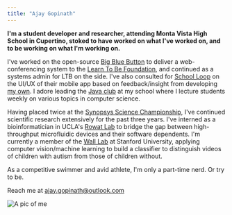 ```yaml
---
title: "Ajay Gopinath"
---
```

**I'm a student developer and researcher, attending Monta Vista High School in Cupertino, stoked to have worked on what I've worked on, and to be working on what I'm working on.** 

I've worked on the open-source [Big Blue Button](http://bigbluebutton.org/) to deliver a web-conferencing system to the [Learn To Be Foundation](http://www.learntobe.org/), and continued as a systems admin for LTB on the side. I've also consulted for [School Loop](http://www.schoolloop.com/) on the UI/UX of their mobile app based on feedback/insight from developing [my own](https://play.google.com/store/apps/details?id=com.cyanojay.looped). I adore leading the [Java club](http://www.mvjavaclub.com/) at my school where I lecture students weekly on various topics in computer science.

Having placed twice at the [Synopsys Science Championship](http://science-fair.org/), I've continued scientific research extensively for the past three years. I've interned as a bioinformatician in UCLA's [Rowat Lab](https://www.ibp.ucla.edu/research/rowat/RowatLab.html) to bridge the gap between high-throughput microfluidic devices and their software dependents. I'm currently a member of the [Wall Lab](http://wall-lab.stanford.edu/) at Stanford University, applying computer vision/machine learning to build a classifier to distinguish videos of children with autism from those of children without.

As a competitive swimmer and avid athlete, I'm only a part-time nerd. Or try to be.

Reach me at [ajay.gopinath@outlook.com](mailto:ajay.gopinath@outlook.com)

![A pic of me]({{site.url}}/assets/Profile.jpg)
